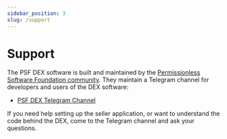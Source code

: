 ```yaml
---
sidebar_position: 3
slug: /support
---
```


# Support

The PSF DEX software is built and maintained by the [Permissionless Software Foundation community](https://psfoundation.info). They maintain a Telegram channel for developers and users of the DEX software:

- [PSF DEX Telegram Channel](https://t.me/psf_dex_dev)

If you need help setting up the seller application, or want to understand the code behind the DEX, come to the Telegram channel and ask your questions.
